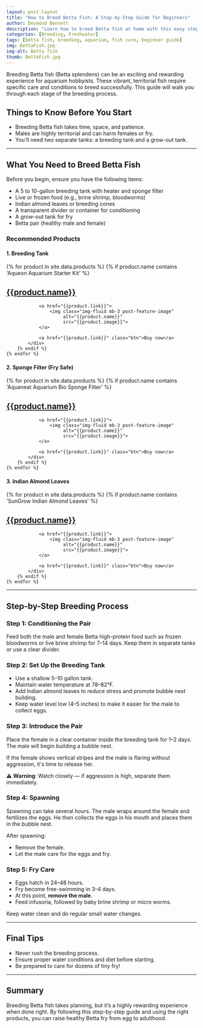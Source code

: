 ```yaml
---
layout: post-layout
title: "How to Breed Betta Fish: A Step-by-Step Guide for Beginners"
author: Desmond Bennett
description: "Learn how to breed Betta fish at home with this easy step-by-step guide. Includes tank setup tips, breeding stages, and product recommendations."
categories: [Breeding, Freshwater]
tags: [betta fish, breeding, aquarium, fish care, beginner guide]
img: BettaFish.jpg
img-alt: Betta fish
thumb: BettaFish.jpg
---
```


Breeding Betta fish (Betta splendens) can be an exciting and rewarding experience 
for aquarium hobbyists. These vibrant, territorial fish require specific care and 
conditions to breed successfully. This guide will walk you through each stage of 
the breeding process.

<!--more-->

## Things to Know Before You Start

- Breeding Betta fish takes time, space, and patience.
- Males are highly territorial and can harm females or fry.
- You'll need two separate tanks: a breeding tank and a grow-out tank.

---

## What You Need to Breed Betta Fish

Before you begin, ensure you have the following items:

- A 5 to 10-gallon breeding tank with heater and sponge filter
- Live or frozen food (e.g., brine shrimp, bloodworms)
- Indian almond leaves or breeding cones
- A transparent divider or container for conditioning
- A grow-out tank for fry
- Betta pair (healthy male and female)

### Recommended Products

#### **1. Breeding Tank**
<div class="products">
    {% for product in site.data.products %}   
        {% if product.name contains 'Aqueon Aquarium Starter Kit' %}
            <div class="centred">
                <h2 class="title">
                    <a href="{{product.link}}">{{product.name}}</a>
                </h2>

                <a href="{{product.link}}">
                    <img class="img-fluid mb-3 post-feature-image" 
                         alt="{{product.name}}"
                         src="{{product.image}}">
                </a>

                <a href="{{product.link}}" class="btn">Buy now</a>
            </div>
        {% endif %}   
    {% endfor %}                
</div>

#### **2. Sponge Filter (Fry Safe)**
<div class="products">
    {% for product in site.data.products %}   
        {% if product.name contains 'Aquaneat Aquarium Bio Sponge Filter' %}
            <div class="centred">
                <h2 class="title">
                    <a href="{{product.link}}">{{product.name}}</a>
                </h2>

                <a href="{{product.link}}">
                    <img class="img-fluid mb-3 post-feature-image" 
                         alt="{{product.name}}"
                         src="{{product.image}}">
                </a>

                <a href="{{product.link}}" class="btn">Buy now</a>
            </div>
        {% endif %}   
    {% endfor %}                
</div>

#### **3. Indian Almond Leaves**
<div class="products">
    {% for product in site.data.products %}   
        {% if product.name contains 'SunGrow Indian Almond Leaves' %}
            <div class="centred">
                <h2 class="title">
                    <a href="{{product.link}}">{{product.name}}</a>
                </h2>

                <a href="{{product.link}}">
                    <img class="img-fluid mb-3 post-feature-image" 
                         alt="{{product.name}}"
                         src="{{product.image}}">
                </a>

                <a href="{{product.link}}" class="btn">Buy now</a>
            </div>
        {% endif %}   
    {% endfor %}                
</div>

---

## Step-by-Step Breeding Process

### Step 1: **Conditioning the Pair**

Feed both the male and female Betta high-protein food such as frozen bloodworms 
or live brine shrimp for 7–14 days. Keep them in separate tanks or use a clear divider.

### Step 2: **Set Up the Breeding Tank**

- Use a shallow 5–10 gallon tank.
- Maintain water temperature at 78–82°F.
- Add Indian almond leaves to reduce stress and promote bubble nest building.
- Keep water level low (4–5 inches) to make it easier for the male to collect eggs.

### Step 3: **Introduce the Pair**

Place the female in a clear container inside the breeding tank for 1–2 days. 
The male will begin building a bubble nest.

If the female shows vertical stripes and the male is flaring without aggression, 
it's time to release her.

⚠️ **Warning**: Watch closely — if aggression is high, separate them immediately.

### Step 4: **Spawning**

Spawning can take several hours. The male wraps around the female and fertilizes 
the eggs. He then collects the eggs in his mouth and places them in the bubble nest.

After spawning:
- Remove the female.
- Let the male care for the eggs and fry.

### Step 5: **Fry Care**

- Eggs hatch in 24–48 hours.
- Fry become free-swimming in 3–4 days.
- At this point, **remove the male**.
- Feed infusoria, followed by baby brine shrimp or micro worms.

Keep water clean and do regular small water changes.

---

## Final Tips

- Never rush the breeding process.
- Ensure proper water conditions and diet before starting.
- Be prepared to care for dozens of tiny fry!

---

## Summary

Breeding Betta fish takes planning, but it’s a highly rewarding experience when 
done right. By following this step-by-step guide and using the right products, 
you can raise healthy Betta fry from egg to adulthood.
